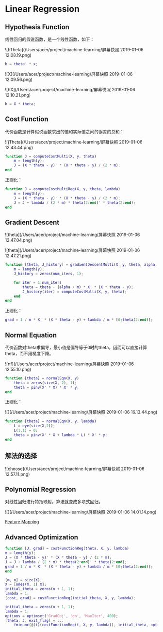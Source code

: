 # Linear Regression

## Hypothesis Function

线性回归的假说函数，是一个线性函数，如下：

![hTheta](/Users/acer/project/machine-learning/屏幕快照 2019-01-06 12.08.19.png)

```matlab
h = theta' * x;
```



![X](/Users/acer/project/machine-learning/屏幕快照 2019-01-06 12.09.56.png)



![hX](/Users/acer/project/machine-learning/屏幕快照 2019-01-06 12.10.21.png)

```matlab
h = X * theta;
```

## Cost Function

代价函数是计算假说函数求出的值和实际值之间的误差的总和：

![jTheta](/Users/acer/project/machine-learning/屏幕快照 2019-01-06 12.43.44.png)

```matlab
function J = computeCostMulti(X, y, theta)
	m = length(y); 
	J = (X * theta - y)' * (X * theta - y) / (2 * m);
end
```

正则化：

```matlab
function J = computeCostMultiReg(X, y, theta, lambda)
	m = length(y); 
	J = (X * theta - y)' * (X * theta - y) / (2 * m);
	J = J + lambda / (2 * m) * theta(2:end)' * theta(2:end);
end
```

## Gradient Descent

![theta](/Users/acer/project/machine-learning/屏幕快照 2019-01-06 12.47.04.png)

![theta](/Users/acer/project/machine-learning/屏幕快照 2019-01-06 12.47.21.png)

```matlab
function [theta, J_history] = gradientDescentMulti(X, y, theta, alpha, num_iters)
	m = length(y); 
	J_history = zeros(num_iters, 1);

    for iter = 1:num_iters
        theta = theta - (alpha / m) * X' * (X * theta - y);
        J_history(iter) = computeCostMulti(X, y, theta);
    end
end
```

正则化：

```matlab
grad = 1 / m * X' * (X * theta - y) + lambda / m * [0;theta(2:end)];
```



## Normal Equation

代价函数对theta求偏导，最小值是偏导等于0时的theta，因而可以直接计算theta，而不用梯度下降。

![nf](/Users/acer/project/machine-learning/屏幕快照 2019-01-06 12.55.10.png)

```matlab
function [theta] = normalEqn(X, y)
	theta = zeros(size(X, 2), 1);
	theta = pinv(X' * X) * X' * y;
end
```

正则化：

![](/Users/acer/project/machine-learning/屏幕快照 2019-01-06 16.13.44.png)

```matlab
function [theta] = normalEqn(X, y, lambda)
	L = eye(size(X,2));
	L(1,1) = 0;
	theta = pinv(X' * X + lambda * L) * X' * y;
end
```



## 解法的选择

![choose](/Users/acer/project/machine-learning/屏幕快照 2019-01-06 12.57.11.png)

## Polynomial Regression

对线性回归进行特指映射，算法就变成多项式回归。

![](/Users/acer/project/machine-learning/屏幕快照 2019-01-06 14.01.14.png)

[Feature Mapping](Feature-Mapping.md)

## Advanced Optimization

``` matlab 
function [J, grad] = costFunctionReg(theta, X, y, lambda)
m = length(y);
J = (X * theta - y)' * (X * theta - y) / (2 * m);
J = J + lambda / (2 * m) * theta(2:end)' * theta(2:end);
grad = 1 / m * X' * (X * theta - y) + lambda / m * [0;theta(2:end)];
end
```

```matlab
[m, n] = size(X);
X = [ones(m, 1) X];
initial_theta = zeros(n + 1, 1);
lambda = 1;
[cost, grad] = costFunctionReg(initial_theta, X, y, lambda);

initial_theta = zeros(n + 1, 1);
lambda = 1;
options = optimset('GradObj', 'on', 'MaxIter', 400);
[theta, J, exit_flag] = ...
	fminunc(@(t)(costFunctionReg(t, X, y, lambda)), initial_theta, options);
```

